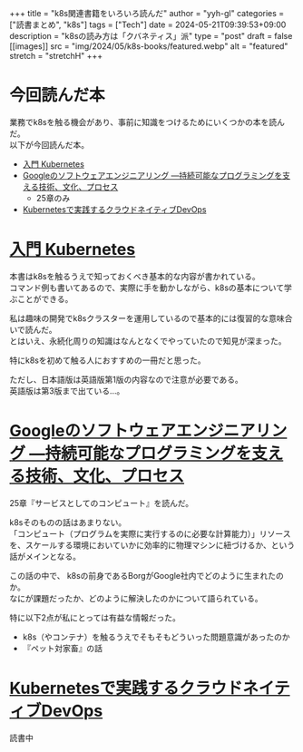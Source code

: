 <!-- textlint-disable -->

+++
title = "k8s関連書籍をいろいろ読んだ"
author = "yyh-gl"
categories = ["読書まとめ", "k8s"]
tags = ["Tech"]
date = 2024-05-21T09:39:53+09:00
description = "k8sの読み方は「クバネティス」派"
type = "post"
draft = false
[[images]]
  src = "img/2024/05/k8s-books/featured.webp"
  alt = "featured"
  stretch = "stretchH"
+++

<!-- textlint-enable -->

# 今回読んだ本

業務でk8sを触る機会があり、事前に知識をつけるためにいくつかの本を読んだ。<br>
以下が今回読んだ本。

- [入門 Kubernetes](https://www.oreilly.co.jp/books/9784873118406/)
- [Googleのソフトウェアエンジニアリング ―持続可能なプログラミングを支える技術、文化、プロセス](https://www.oreilly.co.jp/books/9784873119656/)
  - 25章のみ
- [Kubernetesで実践するクラウドネイティブDevOps](https://www.oreilly.co.jp//books/9784873119014/)


# [入門 Kubernetes](https://www.oreilly.co.jp/books/9784873118406/)

本書はk8sを触るうえで知っておくべき基本的な内容が書かれている。<br>
コマンド例も書いてあるので、実際に手を動かしながら、k8sの基本について学ぶことができる。

私は趣味の開発でk8sクラスターを運用しているので基本的には復習的な意味合いで読んだ。<br>
とはいえ、永続化周りの知識はなんとなくでやっていたので知見が深まった。

特にk8sを初めて触る人におすすめの一冊だと思った。

ただし、日本語版は英語版第1版の内容なので注意が必要である。<br>
英語版は第3版まで出ている…。


# [Googleのソフトウェアエンジニアリング ―持続可能なプログラミングを支える技術、文化、プロセス](https://www.oreilly.co.jp/books/9784873119656/)

25章『サービスとしてのコンピュート』を読んだ。

k8sそのものの話はあまりない。<br>
「コンピュート（プログラムを実際に実行するのに必要な計算能力）」リソースを、スケールする環境においていかに効率的に物理マシンに紐づけるか、という話がメインとなる。

この話の中で、 k8sの前身であるBorgがGoogle社内でどのように生まれたのか。<br>
なにが課題だったか、どのように解決したのかについて語られている。

特に以下2点が私にとっては有益な情報だった。

- k8s（やコンテナ）を触るうえでそもそもどういった問題意識があったのか
- 『ペット対家畜』の話


# [Kubernetesで実践するクラウドネイティブDevOps](https://www.oreilly.co.jp//books/9784873119014/)

読書中
